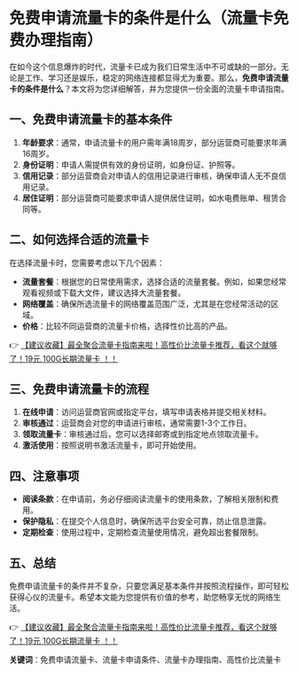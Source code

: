 # 免费申请流量卡的条件是什么（流量卡免费办理指南）

在如今这个信息爆炸的时代，流量卡已成为我们日常生活中不可或缺的一部分。无论是工作、学习还是娱乐，稳定的网络连接都显得尤为重要。那么，**免费申请流量卡的条件是什么**？本文将为您详细解答，并为您提供一份全面的流量卡申请指南。

## 一、免费申请流量卡的基本条件

1. **年龄要求**：通常，申请流量卡的用户需年满18周岁，部分运营商可能要求年满16周岁。
2. **身份证明**：申请人需提供有效的身份证明，如身份证、护照等。
3. **信用记录**：部分运营商会对申请人的信用记录进行审核，确保申请人无不良信用记录。
4. **居住证明**：部分运营商可能要求申请人提供居住证明，如水电费账单、租赁合同等。

## 二、如何选择合适的流量卡

在选择流量卡时，您需要考虑以下几个因素：

- **流量套餐**：根据您的日常使用需求，选择合适的流量套餐。例如，如果您经常观看视频或下载大文件，建议选择大流量套餐。
- **网络覆盖**：确保所选流量卡的网络覆盖范围广泛，尤其是在您经常活动的区域。
- **价格**：比较不同运营商的流量卡价格，选择性价比高的产品。

👉 [【建议收藏】最全聚合流量卡指南来啦！高性价比流量卡推荐，看这个就够了！19元 100G长期流量卡 ！！](https://bit.ly/Liuliangka)

## 三、免费申请流量卡的流程

1. **在线申请**：访问运营商官网或指定平台，填写申请表格并提交相关材料。
2. **审核通过**：运营商会对您的申请进行审核，通常需要1-3个工作日。
3. **领取流量卡**：审核通过后，您可以选择邮寄或到指定地点领取流量卡。
4. **激活使用**：按照说明书激活流量卡，即可开始使用。

## 四、注意事项

- **阅读条款**：在申请前，务必仔细阅读流量卡的使用条款，了解相关限制和费用。
- **保护隐私**：在提交个人信息时，确保所选平台安全可靠，防止信息泄露。
- **定期检查**：使用过程中，定期检查流量使用情况，避免超出套餐限制。

## 五、总结

免费申请流量卡的条件并不复杂，只要您满足基本条件并按照流程操作，即可轻松获得心仪的流量卡。希望本文能为您提供有价值的参考，助您畅享无忧的网络生活。

👉 [【建议收藏】最全聚合流量卡指南来啦！高性价比流量卡推荐，看这个就够了！19元 100G长期流量卡 ！！](https://bit.ly/Liuliangka)

**关键词**：免费申请流量卡、流量卡申请条件、流量卡办理指南、高性价比流量卡